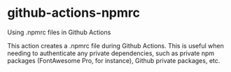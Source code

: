 # github-actions-npmrc

Using .npmrc files in Github Actions

This action creates a .npmrc file during Github Actions. This is useful when needing to authenticate any private dependencies, such as private npm packages (FontAwesome Pro, for instance), Github private packages, etc.
